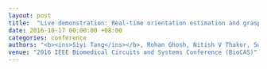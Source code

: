 ```yaml
---
layout: post
title:  "Live demonstration: Real-time orientation estimation and grasping of household objects for upper limb prostheses with a dynamic vision sensor <span style='color:red'>(Honorable Mention Award)</span>"
date: 2016-10-17 00:00:00 +08:00
categories: conference
authors: "<b><ins>Siyi Tang</ins></b>, Rohan Ghosh, Nitish V Thakor, Sunil L Kukreja"
venue: "2016 IEEE Biomedical Circuits and Systems Conference (BioCAS)"
---
```

